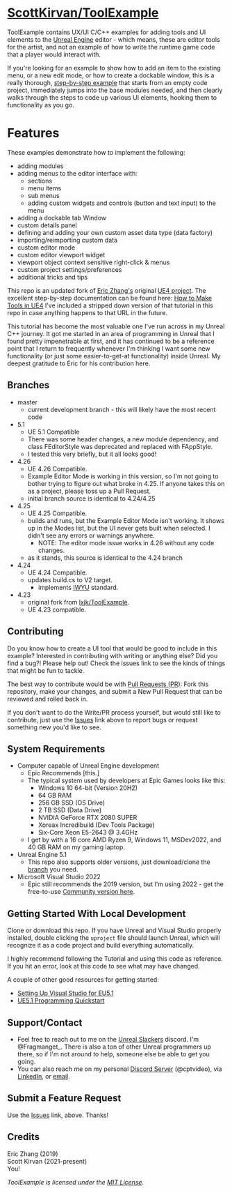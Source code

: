 # [ScottKirvan/ToolExample](https://github.com/ScottKirvan/ToolExample)
ToolExample contains UX/UI C/C++ examples for adding tools and UI elements to the [Unreal Engine](https://www.unrealengine.com) editor - which means, these are editor tools for the artist, and not an example of how to write the runtime game code that a player would interact with.  

If you're looking for an example to show how to add an item to the existing menu, or a new edit mode, or how to create a dockable window, this is a really thorough, [step-by-step example](https://lxjk.github.io/2019/10/01/How-to-Make-Tools-in-U-E.html) that starts from an empty code project, immediately jumps into the base modules needed, and then clearly walks through the steps to code up various UI elements, hooking them to functionality as you go.

# Features
These examples demonstrate how to implement the following:
- adding modules
- adding menus to the editor interface with:
  - sections
  - menu items
  - sub menus
  - adding custom widgets and controls (button and text input) to the menu
- adding a dockable tab Window
- custom details panel
- defining and adding your own custom asset data type (data factory)
- importing/reimporting custom data
- custom editor mode
- custom editor viewport widget
- viewport object context sensitive right-click & menus
- custom project settings/preferences
- additional tricks and tips

This repo is an updated fork of [Eric Zhang's](https://github.com/lxjk) original [UE4 project](https://github.com/lxjk/ToolExample).  The excellent step-by-step documentation can be found here: [How to Make Tools in UE4](https://lxjk.github.io/2019/10/01/How-to-Make-Tools-in-U-E.html)   I've included a stripped down version of that tutorial in this repo in case anything happens to that URL in the future.  

This tutorial has become the most valuable one I've run across in my Unreal C++ journey.  It got me started in an area of programming in Unreal that I found pretty impenetrable at first, and it has continued to be a reference point that I return to frequently whenever I'm thinking I want some new functionality (or just some easier-to-get-at functionality) inside Unreal.  My deepest gratitude to Eric for his contribution here.

## Branches
- master
    - current development branch - this will likely have the most recent code
- 5.1
	- UE 5.1 Compatible
	- There was some header changes, a new module dependency, and class FEditorStyle was deprecated and replaced with FAppStyle.
	- I tested this very briefly, but it all looks good!
- 4.26
  - UE 4.26 Compatible.
  - Example Editor Mode is working in this version, so I'm not going to bother trying to figure out what broke in 4.25.  If anyone takes this on as a project, please toss up a Pull Request.
  - initial branch source is identical to 4.24/4.25
- 4.25
    - UE 4.25 Compatible.
    - builds and runs, but the Example Editor Mode isn't working.  It shows up in the Modes list, but the UI never gets built when selected.  I didn't see any errors or warnings anywhere.
        - NOTE:  The editor mode issue works in 4.26 without any code changes.
    - as it stands, this source is identical to the 4.24 branch
- 4.24
    - UE 4.24 Compatible.
    - updates build.cs to V2 target.
        - implements [IWYU](https://docs.unrealengine.com/en-US/ProductionPipelines/BuildTools/UnrealBuildTool/IWYU/index.html) standard.
- 4.23
    - original fork from [lxjk/ToolExample](https://github.com/lxjk/ToolExample).
    - UE 4.23 compatible.

## Contributing
Do you know how to create a UI tool that would be good to include in this example?  Interested in contributing with writing or anything else?  Did you find a bug?! Please help out!   Check the issues link to see the kinds of things that might be fun to tackle.

The best way to contribute would be with [Pull Requests (PR)](https://github.com/ScottKirvan/ToolExample/pulls):  Fork this repository, make your changes, and submit a New Pull Request that can be reviewed and rolled back in.

If you don't want to do the Write/PR process yourself, but would still like to contribute, just use the [Issues](https://github.com/ScottKirvan/ToolExample/issues) link above to report bugs or request something new you'd like to see.  

## System Requirements
- Computer capable of Unreal Engine development
	- Epic Recommends [this.]
	- The typical system used by developers at Epic Games looks like this:
		-   Windows 10 64-bit (Version 20H2)
		-   64 GB RAM
		-   256 GB SSD (OS Drive)
		-   2 TB SSD (Data Drive)
		-   NVIDIA GeForce RTX 2080 SUPER
		-   Xoreax Incredibuild (Dev Tools Package)
		-   Six-Core Xeon E5-2643 @ 3.4GHz
	- I get by with a 16 core AMD Ryzen 9, Windows 11, MSDev2022, and 40 GB RAM on my gaming laptop.
- Unreal Engine 5.1
	- This repo also supports older versions, just download/clone the [branch](https://github.com/ScottKirvan/ToolExample/branches) you need.
- Microsoft Visual Studio 2022
	- Epic still recommends the 2019 version, but I'm using 2022 - get the free-to-use [Community version here](https://visualstudio.microsoft.com/vs/community/).

## Getting Started With Local Development
Clone or download this repo.  If you have Unreal and Visual Studio properly installed, double clicking the `uproject` file should launch Unreal, which will recognize it as a code project and build everything automatically.  

I highly recommend following the Tutorial and using this code as reference.  If you hit an error, look at this code to see what may have changed.

A couple of other good resources for getting started:
- [Setting Up Visual Studio for EU5.1](https://docs.unrealengine.com/5.1/en-US/setting-up-visual-studio-development-environment-for-cplusplus-projects-in-unreal-engine/)
- [UE5.1 Programming Quickstart](https://docs.unrealengine.com/5.1/en-US/unreal-engine-cpp-quick-start/)

## Support/Contact
- Feel free to reach out to me on the [Unreal Slackers](https://discord.gg/unreal-slackers) discord.  I'm @Fragmanget_.  There is also a ton of other Unreal programmers up there, so if I'm not around to help, someone else be able to get you going.
- You can also reach me on my personal [Discord Server](https://discord.gg/TSKHvVFYxB) (@cptvideo), via [LinkedIn](https://www.linkedin.com/in/scottkirvan/), or [email](mailto:ToolExample@skvfx.com).

## Submit a Feature Request
Use the [Issues](https://github.com/ScottKirvan/ToolExample/issues) link, above.  Thanks!

## Credits
Eric Zhang (2019)  
Scott Kirvan (2021-present)  
You!

*ToolExample is licensed under the [MIT License](LICENSE.md).*